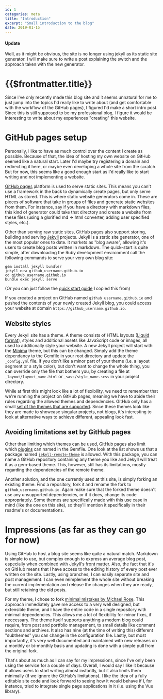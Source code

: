 ```yaml
---
id: 1
categories: meta
title: "Introduction"
excerpt: "Small introduction to the blog"
date: 2019-01-15
---
```


#### Update

Well, as it might be obvious, the site is no longer using jekyll as its static
site generator. I will make sure to write a post explaining the switch and the
approach taken with the new generator.

# {{$frontmatter.title}}

Since I've only recently made this blog site and it seems unnatural for me to
just jump into the topics I'd really like to write about (and get comfortable
with the workflow of the GitHub pages), I figured I'd make a short intro post.
Since this is still supposed to be my professional blog, I figure it would be
interesting to write about my experiences "creating" this website.

# GitHub pages setup

Personally, I like to have as much control over the content I create as
possible. Because of that, the idea of hosting my own website on GitHub seemed
like a natural start. Later I'd maybe try registering a domain and redirecting
it here, or maybe even developing a whole site from the scratch. But for now,
this seems like a good enough start as I'd really like to start writing and not
implementing a website.

[GitHub pages](https://pages.github.com/) platform is used to serve static
sites. This means you can't use a framework in the back to dynamically create
pages, but only serve HTML as stored. This is where static website generators
come in. These are pieces of software that take in groups of files and generate
static websites from them. For instance, say if you have a directory with
markdown files, this kind of generator could take that directory and create a
website from these files (using a glorified md -> html converter, adding user
specified styles, etc.).

Other than serving raw static sites, GitHub pages also support storing,
building and serving [Jekyll](https://jekyllrb.com/) projects. Jekyll is a
static site generator, one of the most popular ones to date. It markets as
"blog aware", allowing it's users to create blog posts written in markdown. The
quick-start is quite simple, after downloading the Ruby development environment
call the following commands to serve your very own blog site:

```
gem install jekyll bundler
jekyll new github_username.github.io
cd github_username.github.io
bundle exec jekyll serve
```

(Or you can just follow the [quick start guide](https://jekyllrb.com/docs/) I
copied this from)

If you created a project on GitHub named `github_username.github.io` and pushed
the contents of your newly created Jekyll blog, you could access your website
at domain `https://github_username.github.io`.

## Website styles

Every Jekyll site has a theme. A theme consists of HTML layouts ([Liquid
format](https://shopify.github.io/liquid/)), styles and additional assets like
JavaScript code or images, all used to additionally style your website. A new
Jekyll project will start with the [Minima](https://github.com/jekyll/minima)
theme, but this can be changed. Simply add the theme dependancy to the Gemfile
in your root directory and update the `_config.yml` file. If you don't like a
minor part of your theme (i.e. a layout segment or a style color), but don't
want to change the whole thing, you can override only the file that bothers
you, by creating a file at `_layout/layout_name.html` or
`_sass/style_name.scss` in your project directory.

While at first this might look like a lot of flexibility, we need to remember
that we're running the project on GitHub pages, meaning we have to abide their
rules regarding the allowed themes and dependencies. GitHub only has a small
[set of the themes that are supported](https://pages.github.com/themes/). Since
these themes look like they are made to showcase singular projects, not blogs,
it's interesting to look at alternative ways to achieve different, appealing
look fast.

## Avoiding limitations set by GitHub pages

Other than limiting which themes can be used, GitHub pages also limit which
[plugins](https://pages.github.com/versions/) can named in the Gemfile. One
look at the list shows us that a package named
[`jekyll-remote-theme`](https://github.com/benbalter/jekyll-remote-theme) is
allowed. With this package, you can name a GitHub repository containing any
theme you like and Jekyll will treat it as a gem-based theme. This, however,
still has its limitations, mostly regarding the dependencies of the remote
theme.

Another solution, and the one currently used at this site, is simply forking
an existing theme. Find a repository, fork it and rename the fork to
`github_username.github.io`. Again make sure that the forked theme doesn't use
any unsupported dependencies, or if it does, change its code appropriately.
Some themes are specifically made with this use case in mind (like the one on
this site), so they'll mention it specifically in their readme's or
documentations.

# Impressions (as far as they can go for now)

Using GitHub to host a blog site seems like quite a natural match. Markdown is
simple to use, but complex enough to express an average blog post, especially
when combined with
[Jekyll's front matter](https://jekyllrb.com/docs/front-matter/). Also, the
fact that it's on GitHub means that I have access to the editing history of
every post ever written on the site. Lastly, using branches, I can easily
separate site and post management. I can even reimplement the whole site
without breaking the current implementation and release the changes when they
are ready, but still retaining the old posts.

For my theme, I chose to fork [minimal mistakes by Michael
Rose](https://github.com/mmistakes/minimal-mistakes). This approach
immediately gave me access to a very well designed, but extensible theme, and
I have the entire code in a single repository with minimal dependencies. This
allows me a lot of flexibility for minor fixes, if neccessary. The theme itself
supports anything a modern blog could require, from post and portfolio
management, to small details like comment sections and archives. It also has
nine (at the time of writing this) different "subthemes" you can change in the
configuration file. Lastly, but most importantly, it's very well documented
and maintained with new releases on a monthly or bi-monthly basis and updating
is done with a simple pull from the original fork.

That's about as much as I can say for my impressions, since I've only been
using the service for a couple of days. Overall, I would say I like it because
it allows users to start writing almost instantly, but it also limits them
minimally (if we ignore the GitHub's limitations). I like the idea of a fully
editable site code and look forward to seeing how it would behave if I, for
instance, tried to integrate single page applications in it (i.e. using the Vue
library).
